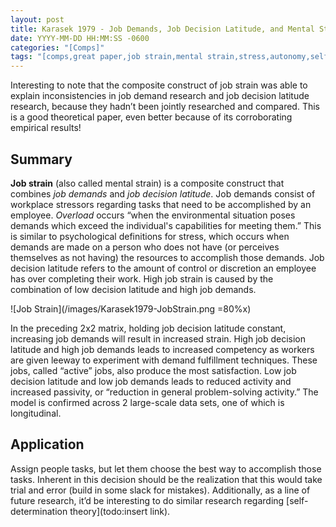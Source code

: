 ```yaml
---
layout: post
title: Karasek 1979 - Job Demands, Job Decision Latitude, and Mental Strain - Implications for Job Redesign
date: YYYY-MM-DD HH:MM:SS -0600
categories: "[Comps]"
tags: "[comps,great paper,job strain,mental strain,stress,autonomy,self-determination theory,self-managing,nwt]"
---
```


Interesting to note that the composite construct of job strain was able to explain inconsistencies in job demand research and job decision latitude research, because they hadn’t been jointly researched and compared.  This is a good theoretical paper, even better because of its corroborating empirical results!

## Summary
**Job strain** (also called mental strain) is a composite construct that combines _job demands_ and _job decision latitude_.  Job demands consist of workplace stressors regarding tasks that need to be accomplished by an employee.  _Overload_ occurs “when  the environmental situation poses demands which exceed the individual's capabilities for meeting them.”  This is similar to psychological definitions for stress, which occurs when demands are made on a person who does not have (or perceives themselves as not having) the resources to accomplish those demands.  Job decision latitude refers to the amount of control or discretion an employee has over completing their work.  High job strain is caused by the combination of low decision latitude and high job demands.

![Job Strain](/images/Karasek1979-JobStrain.png =80%x)

In the preceding 2x2 matrix, holding job decision latitude constant, increasing job demands will result in increased strain.  High job decision latitude and high job demands leads to increased competency as workers are given leeway to experiment with demand fulfillment techniques.  These jobs, called “active” jobs, also produce the most satisfaction.  Low job decision latitude and low job demands leads to reduced activity and increased passivity, or “reduction in general problem-solving activity.”  The model is confirmed across 2 large-scale data sets, one of which is longitudinal.

## Application
Assign people tasks, but let them choose the best way to accomplish those tasks.  Inherent in this decision should be the realization that this would take trial and error (build in some slack for mistakes).  Additionally, as a line of future research, it’d be interesting to do similar research regarding [self-determination theory](todo:insert link).
